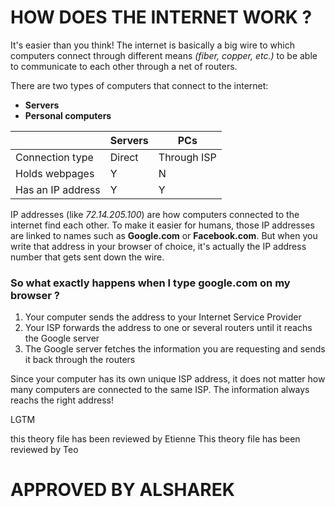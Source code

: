 # HOW DOES THE INTERNET WORK ?

It's easier than you think! The internet is basically a big wire to which computers connect through different means *(fiber, copper, etc.)* to be able to communicate to each other through a net of routers.

There are two types of computers that connect to the internet:

- **Servers**
- **Personal computers**

| | Servers | PCs |
|---|---|---|
| Connection type | Direct | Through ISP |
| Holds webpages | Y | N |
| Has an IP address | Y | Y |

IP addresses (like *72.14.205.100*) are how computers connected to the internet find each other. To make it easier for humans, those IP addresses are linked to names such as **Google.com** or **Facebook.com**. But when you write that address in your browser of choice, it's actually the IP address number that gets sent down the wire.

### So what exactly happens when I type google.com on my browser ?

1. Your computer sends the address to your Internet Service Provider
2. Your ISP forwards the address to one or several routers until it reachs the Google server
3. The Google server fetches the information you are requesting and sends it back through the routers

Since your computer has its own unique ISP address, it does not matter how many computers are connected to the same ISP. The information always reachs the right address!

LGTM

this theory file has been reviewed by Etienne
This theory file has been reviewed by Teo

# APPROVED BY **ALSHAREK**
